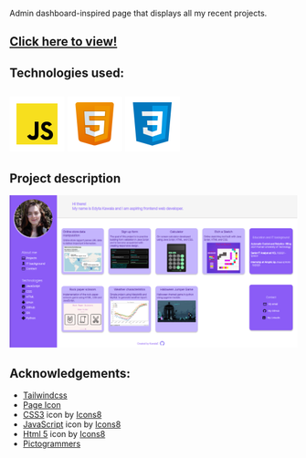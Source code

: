 <p align ="justify">Admin dashboard-inspired page that displays all my recent projects.</p>
<h2><a href="https://kawalae.github.io/Project-dashboard/">Click here to view!</a></h2>

<h2>Technologies used: <h2>
<img src="Pictures/soft-dev-icons/icons8-javascript.svg" alt="Java Script icon">
<img src="Pictures/soft-dev-icons/icons8-html-5.svg" alt="HTML icon">
<img src="Pictures/soft-dev-icons/icons8-css3.svg" alt="CSS icon">

<h2>Project description</h2>

<div align='center'>
   <img src="Pictures/Screen.png" alt="Full page screenshot.">
</div>

<h2>Acknowledgements:</h2>
<ul>
    <li><a href="https://tailwindcss.com/docs/customizing-colors">Tailwindcss</a></li>
    <li><a href="https://undraw.co/license">Page Icon</a></li>
    <li><a target="_blank" href="https://icons8.com/icon/21278/css3">CSS3</a> icon by <a target="_blank" href="https://icons8.com">Icons8</a></li>
    <li><a target="_blank" href="https://icons8.com/icon/PXTY4q2Sq2lG/javascript">JavaScript</a> icon by <a target="_blank" href="https://icons8.com">Icons8</a></li>
    <li><a target="_blank" href="https://icons8.com/icon/v8RpPQUwv0N8/html-5">Html 5</a> icon by <a target="_blank" href="https://icons8.com">Icons8</a></li>
    <li><a href="https://pictogrammers.com/library/mdi/">Pictogrammers</a> 
  </li>
</ul>
